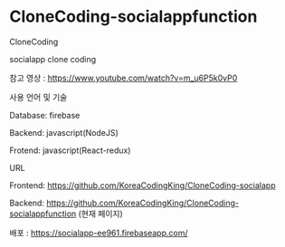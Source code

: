# CloneCoding-socialappfunction
CloneCoding

socialapp clone coding

참고 영상 : https://www.youtube.com/watch?v=m_u6P5k0vP0

사용 언어 및 기술

Database: firebase

Backend: javascript(NodeJS)

Frotend: javascript(React-redux)

URL

Frontend: https://github.com/KoreaCodingKing/CloneCoding-socialapp

Backend: https://github.com/KoreaCodingKing/CloneCoding-socialappfunction   (현재 페이지)

배포 : https://socialapp-ee961.firebaseapp.com/
